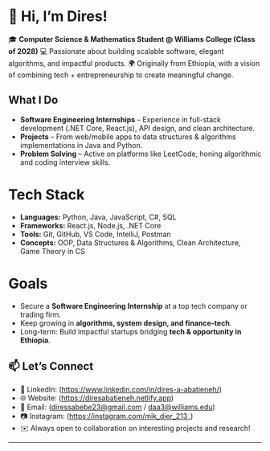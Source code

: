 # 👋 Hi, I’m Dires!

🎓 **Computer Science & Mathematics Student @ Williams College (Class of 2028)**
💻 Passionate about building scalable software, elegant algorithms, and impactful products.
🌍 Originally from Ethiopia, with a vision of combining tech + entrepreneurship to create meaningful change.

## What I Do

* **Software Engineering Internships** – Experience in full-stack development (.NET Core, React.js), API design, and clean architecture.
* **Projects** – From web/mobile apps to data structures & algorithms implementations in Java and Python.
* **Problem Solving** – Active on platforms like LeetCode, honing algorithmic and coding interview skills.

# Tech Stack

* **Languages:** Python, Java, JavaScript, C#, SQL
* **Frameworks:** React.js, Node.js, .NET Core
* **Tools:** Git, GitHub, VS Code, IntelliJ, Postman
* **Concepts:** OOP, Data Structures & Algorithms, Clean Architecture, Game Theory in CS

# Goals

* Secure a **Software Engineering Internship** at a top tech company or trading firm.
* Keep growing in **algorithms, system design, and finance-tech**.
* Long-term: Build impactful startups bridging **tech & opportunity in Ethiopia**.

## 📫 Let’s Connect

- 💼 LinkedIn: (https://www.linkedin.com/in/dires-a-abatieneh/)  
- 🌐 Website: (https://diresabatieneh.netlify.app)  
- 📧 Email: (diressabebe23@gmail.com / daa3@williams.edu)  
- 📷 Instagram: (https://instagram.com/mik_dier_213_)  
- ✉️ Always open to collaboration on interesting projects and research!  

---
